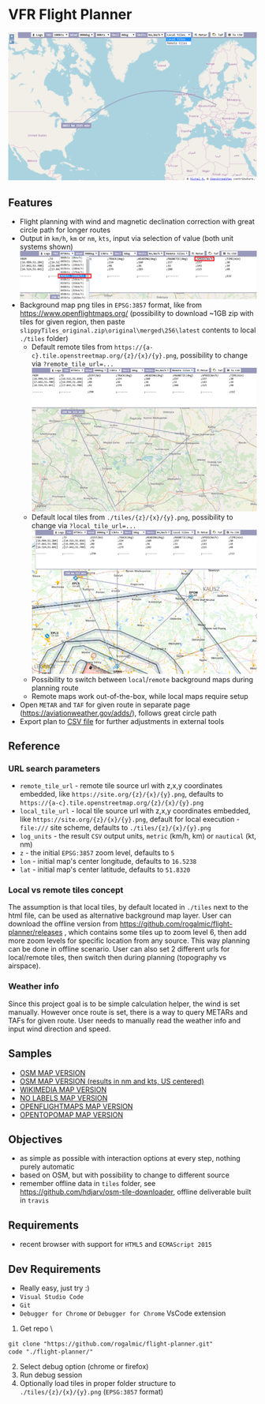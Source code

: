 # VFR Flight Planner

![Flight planner](./img/flight_planner.png "Flight planner")

## Features

* Flight planning with wind and magnetic declination correction with great circle path for longer routes
* Output in `km/h`, `km` or `nm`, `kts`, input via selection of value (both unit systems shown)\
![Input units](./img/units.png "Input units")
* Background map png tiles in `EPSG:3857` format, like from https://www.openflightmaps.org/ (possibility to download ~1GB zip with tiles for given region, then paste `slippyTiles_original.zip\original\merged\256\latest` contents to local `./tiles` folder)
  * Default remote tiles from `https://{a-c}.tile.openstreetmap.org/{z}/{x}/{y}.png`, possibility to change via `?remote_tile_url=...` \
![OSM remote tiles](./img/osm_tiles.png "OSM tiles")
  * Default local tiles from `./tiles/{z}/{x}/{y}.png`, possibility to change via `?local_tile_url=...` \
![Custom local tiles](./img/custom_tiles.png "Custom local tiles")
  * Possibility to switch between `local`/`remote` background maps during planning route
  * Remote maps work out-of-the-box, while local maps require setup
* Open `METAR` and `TAF` for given route in separate page (https://aviationweather.gov/adds/), follows great circle path
* Export plan to [CSV file](https://en.wikipedia.org/wiki/Comma-separated_values) for further adjustments in external tools

## Reference

### URL search parameters
* `remote_tile_url` - remote tile source url with z,x,y coordinates embedded, like `https://site.org/{z}/{x}/{y}.png`, defaults to `https://{a-c}.tile.openstreetmap.org/{z}/{x}/{y}.png`
* `local_tile_url` - local tile source url with z,x,y coordinates embedded, like `https://site.org/{z}/{x}/{y}.png`, default for local execution - `file:///` site scheme, defaults to `./tiles/{z}/{x}/{y}.png`
* `log_units` - the result `CSV` output units, `metric` (km/h, km) or `nautical` (kt, nm)
* `z` - the initial `EPSG:3857` zoom level, defaults to `5`
* `lon` - initial map's center longitude, defaults to `16.5238`
* `lat` - initial map's center latitude, defaults to `51.8320`

### Local vs remote tiles concept
The assumption is that local tiles, by default located in `./tiles` next to the html file, can be used as alternative background map layer. User can download the offline version from https://github.com/rogalmic/flight-planner/releases , which contains some tiles up to zoom level 6, then add more zoom levels for specific location from any source. This way planning can be done in offline scenario. User can also set 2 different urls for local/remote tiles, then switch then during planning (topography vs airspace).   

### Weather info
Since this project goal is to be simple calculation helper, the wind is set manually. However once route is set, there is a way to query METARs and TAFs for given route. User needs to manually read the weather info and input wind direction and speed.

## Samples

* [OSM MAP VERSION](https://rogalmic.github.io/flight-planner/flight.html?log_units=metric)
* [OSM MAP VERSION (results in nm and kts, US centered)](https://rogalmic.github.io/flight-planner/flight.html?log_units=nautical&z=5&lon=-97.479&lat=39.408)
* [WIKIMEDIA MAP VERSION](https://rogalmic.github.io/flight-planner/flight.html?remote_tile_url=https%3A%2F%2Fmaps.wikimedia.org%2Fosm-intl%2F%7Bz%7D%2F%7Bx%7D%2F%7By%7D.png)
* [NO LABELS MAP VERSION](https://rogalmic.github.io/flight-planner/flight.html?remote_tile_url=https%3A%2F%2Ftiles.wmflabs.org%2Fosm-no-labels%2F%7Bz%7D%2F%7Bx%7D%2F%7By%7D.png)
* [OPENFLIGHTMAPS MAP VERSION](https://rogalmic.github.io/flight-planner/flight.html?remote_tile_url=https%3A%2F%2Fsnapshots.openflightmaps.org%2Flive%2F2003%2Ftiles%2Fworld%2Fepsg3857%2Faero%2F512%2Flatest%2F%7Bz%7D%2F%7Bx%7D%2F%7By%7D.png&z=7)
* [OPENTOPOMAP MAP VERSION](https://rogalmic.github.io/flight-planner/flight.html?remote_tile_url=https%3A%2F%2Ftile.opentopomap.org%2F%7Bz%7D%2F%7Bx%7D%2F%7By%7D.png)

## Objectives

* as simple as possible with interaction options at every step, nothing purely automatic
* based on OSM, but with possibility to change to different source
* remember offline data in `tiles` folder, see https://github.com/hdjarv/osm-tile-downloader, offline deliverable built in `travis`

## Requirements

* recent browser with support for `HTML5` and `ECMAScript 2015`

## Dev Requirements

* Really easy, just try :)
* `Visual Studio Code`
* `Git`
* `Debugger for Chrome` or `Debugger for Chrome` VsCode extension

 1. Get repo \

```shell
git clone "https://github.com/rogalmic/flight-planner.git"
code "./flight-planner/"
```
 2. Select debug option (chrome or firefox)
 3. Run debug session
 4. Optionally load tiles in proper folder structure to `./tiles/{z}/{x}/{y}.png` (`EPSG:3857` format)
